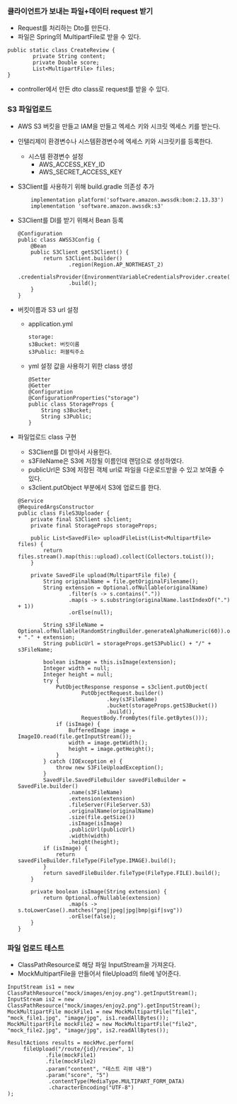 ### 클라이언트가 보내는 파일+데이터 request 받기
- Request를 처리하는 Dto를 만든다.
- 파일은 Spring의 MultipartFile로 받을 수 있다.
```
public static class CreateReview {
        private String content;
        private Double score;
        List<MultipartFile> files;
}
```
- controller에서 만든 dto class로 request를 받을 수 있다.

### S3 파일업로드
- AWS S3 버킷을 만들고 IAM을 만들고 엑세스 키와 시크릿 엑세스 키를 받는다.
- 인텔리제이 환경변수나 시스템환경변수에 엑세스 키와 시크릿키를 등록한다.
    - 시스템 환경변수 설정
        - AWS_ACCESS_KEY_ID 
        - AWS_SECRET_ACCESS_KEY

- S3Client를 사용하기 위해 build.gradle 의존성 추가
    ```
        implementation platform('software.amazon.awssdk:bom:2.13.33')
        implementation 'software.amazon.awssdk:s3'
    ```

- S3Client를 DI를 받기 위해서 Bean 등록 
    ```
    @Configuration
    public class AWSS3Config {
        @Bean
        public S3Client getS3Client() {
            return S3Client.builder()
                    .region(Region.AP_NORTHEAST_2)
                    .credentialsProvider(EnvironmentVariableCredentialsProvider.create())
                    .build();
        }
    }
    ```

- 버킷이름과 S3 url 설정
    - application.yml
        ```
        storage:
        s3Bucket: 버킷이름
        s3Public: 퍼블릭주소
        ```
    - yml 설정 값을 사용하기 위한 class 생성
        ```
        @Setter
        @Getter
        @Configuration
        @ConfigurationProperties("storage")
        public class StorageProps {
            String s3Bucket;
            String s3Public;
        }
        ```

- 파일업로드 class 구현
    - S3Client를 DI 받아서 사용한다.
    - s3FileName은 S3에 저장될 이름인데 랜덤으로 생성하였다.
    - publicUrl은 S3에 저장된 객체 url로 파일을 다운로드받을 수 있고 보여줄 수 있다.
    - s3client.putObject 부분에서 S3에 업로드를 한다.
    ```
    @Service
    @RequiredArgsConstructor
    public class FileS3Uploader {
        private final S3Client s3client;
        private final StorageProps storageProps;

        public List<SavedFile> uploadFileList(List<MultipartFile> files) {
            return files.stream().map(this::upload).collect(Collectors.toList());
        }

        private SavedFile upload(MultipartFile file) {
            String originalName = file.getOriginalFilename();
            String extension = Optional.ofNullable(originalName)
                    .filter(s -> s.contains("."))
                    .map(s -> s.substring(originalName.lastIndexOf(".") + 1))
                    .orElse(null);

            String s3FileName = Optional.ofNullable(RandomStringBuilder.generateAlphaNumeric(60)).orElseThrow() + "." + extension;
            String publicUrl = storageProps.getS3Public() + "/" + s3FileName;

            boolean isImage = this.isImage(extension);
            Integer width = null;
            Integer height = null;
            try {
                PutObjectResponse response = s3client.putObject(
                        PutObjectRequest.builder()
                                .key(s3FileName)
                                .bucket(storageProps.getS3Bucket())
                                .build(),
                        RequestBody.fromBytes(file.getBytes()));
                if (isImage) {
                    BufferedImage image = ImageIO.read(file.getInputStream());
                    width = image.getWidth();
                    height = image.getHeight();
                }
            } catch (IOException e) {
                throw new S3FileUploadException();
            }
            SavedFile.SavedFileBuilder savedFileBuilder = SavedFile.builder()
                    .name(s3FileName)
                    .extension(extension)
                    .fileServer(FileServer.S3)
                    .originalName(originalName)
                    .size(file.getSize())
                    .isImage(isImage)
                    .publicUrl(publicUrl)
                    .width(width)
                    .height(height);
            if (isImage) {
                return savedFileBuilder.fileType(FileType.IMAGE).build();
            }
            return savedFileBuilder.fileType(FileType.FILE).build();
        }

        private boolean isImage(String extension) {
            return Optional.ofNullable(extension)
                    .map(s -> s.toLowerCase().matches("png|jpeg|jpg|bmp|gif|svg"))
                    .orElse(false);
        }
    }
    ```
### 파일 업로드 테스트
- ClassPathResource로 해당 파일 InputStream을 가져온다.
- MockMultipartFile을 만들어서 fileUpload의 file에 넣어준다.
```
InputStream is1 = new ClassPathResource("mock/images/enjoy.png").getInputStream();
InputStream is2 = new ClassPathResource("mock/images/enjoy2.png").getInputStream();
MockMultipartFile mockFile1 = new MockMultipartFile("file1", "mock_file1.jpg", "image/jpg", is1.readAllBytes());
MockMultipartFile mockFile2 = new MockMultipartFile("file2", "mock_file2.jpg", "image/jpg", is2.readAllBytes());

ResultActions results = mockMvc.perform(
     fileUpload("/route/{id}/review", 1)
            .file(mockFile1)
            .file(mockFile2)
            .param("content", "테스트 리뷰 내용")
            .param("score", "5")
             .contentType(MediaType.MULTIPART_FORM_DATA)
             .characterEncoding("UTF-8")
);
```